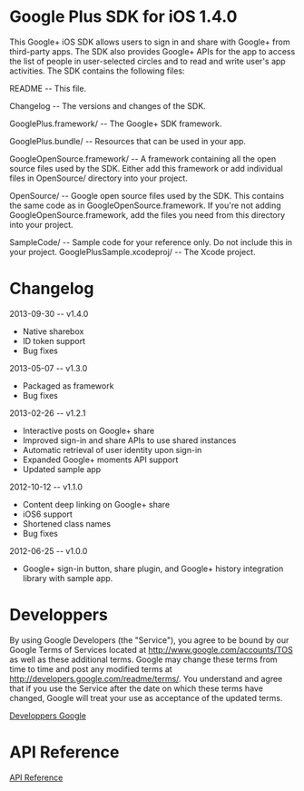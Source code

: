 Google Plus SDK for iOS 1.4.0
=============================

This Google+ iOS SDK allows users to sign in and share with Google+ from
third-party apps.  The SDK also provides Google+ APIs for the app to access
the list of people in user-selected circles and to read and write user's app
activities.  The SDK contains the following files:

README  -- This file.

Changelog  -- The versions and changes of the SDK.

GooglePlus.framework/  -- The Google+ SDK framework.

GooglePlus.bundle/  -- Resources that can be used in your app.

GoogleOpenSource.framework/ -- A framework containing all the open source files
                               used by the SDK.
                               Either add this framework or add individual
                               files in OpenSource/ directory into your project.

OpenSource/  -- Google open source files used by the SDK.
                This contains the same code as in GoogleOpenSource.framework.
                If you're not adding GoogleOpenSource.framework, add the files
                you need from this directory into your project.

SampleCode/  -- Sample code for your reference only.
                Do not include this in your project.
   GooglePlusSample.xcodeproj/  -- The Xcode project.


Changelog
=============================

2013-09-30  -- v1.4.0
- Native sharebox
- ID token support
- Bug fixes

2013-05-07  -- v1.3.0
- Packaged as framework
- Bug fixes

2013-02-26  -- v1.2.1
- Interactive posts on Google+ share
- Improved sign-in and share APIs to use shared instances
- Automatic retrieval of user identity upon sign-in
- Expanded Google+ moments API support
- Updated sample app

2012-10-12  -- v1.1.0
- Content deep linking on Google+ share
- iOS6 support
- Shortened class names
- Bug fixes

2012-06-25  -- v1.0.0
- Google+ sign-in button, share plugin, and Google+ history integration library
  with sample app.


Developpers 
=============================

By using Google Developers (the "Service"), you agree to be bound by our Google
Terms of Services located at http://www.google.com/accounts/TOS as well as
these additional terms. Google may change these terms from time to time and
post any modified terms at http://developers.google.com/readme/terms/. You
understand and agree that if you use the Service after the date on which these
terms have changed, Google will treat your use as acceptance of the updated
terms.

[Developpers Google](https://developers.google.com/+/mobile/ios/getting-started)


API Reference 
=============================

[API Reference](https://developers.google.com/+/mobile/ios/api/)
